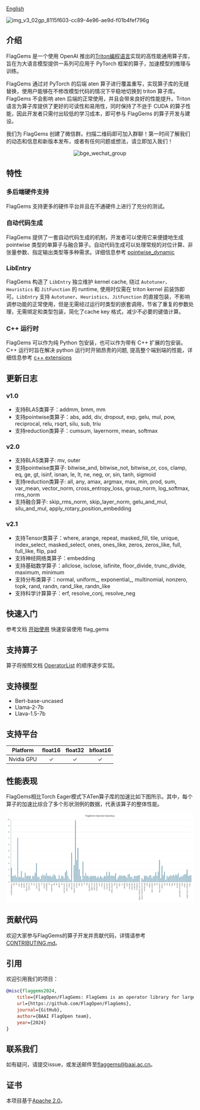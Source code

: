[English](./README.md)

![img_v3_02gp_8115f603-cc89-4e96-ae9d-f01b4fef796g](https://github.com/user-attachments/assets/97950fc6-62bb-4b6a-b8d5-5751c14492fa)

## 介绍

FlagGems 是一个使用 OpenAI 推出的[Triton编程语言](https://github.com/openai/triton)实现的高性能通用算子库，旨在为大语言模型提供一系列可应用于 PyTorch 框架的算子，加速模型的推理与训练。

FlagGems 通过对 PyTorch 的后端 aten 算子进行覆盖重写，实现算子库的无缝替换，使用户能够在不修改模型代码的情况下平稳地切换到 triton 算子库。FlagGems 不会影响 aten 后端的正常使用，并且会带来良好的性能提升。Triton 语言为算子库提供了更好的可读性和易用性，同时保持了不逊于 CUDA 的算子性能，因此开发者只需付出较低的学习成本，即可参与 FlagGems 的算子开发与建设。

我们为 FlagGems 创建了微信群。扫描二维码即可加入群聊！第一时间了解我们的动态和信息和新版本发布，或者有任何问题或想法，请立即加入我们！

<p align="center">
 <img src="https://github.com/user-attachments/assets/69019a23-0550-44b1-ac42-e73f06cb55d6" alt="bge_wechat_group" class="center" width="200">
</p>

## 特性

### 多后端硬件支持
FlagGems 支持更多的硬件平台并且在不通硬件上进行了充分的测试。

### 自动代码生成
FlagGems 提供了一套自动代码生成的机制，开发者可以使用它来便捷地生成 pointwise 类型的单算子与融合算子。自动代码生成可以处理常规的对位计算、非张量参数、指定输出类型等多种需求。详细信息参考 [pointwise_dynamic](docs/pointwise_dynamic.md)

### LibEntry
FlagGems 构造了 `LibEntry` 独立维护 kernel cache, 绕过 `Autotuner`、`Heuristics` 和 `JitFunction` 的 runtime, 使用时仅需在 triton kernel 前装饰即可。`LibEntry` 支持 `Autotuner`、`Heuristics`、`JitFunction` 的直接包装，不影响调参功能的正常使用，但是无需经过运行时类型的嵌套调用，节省了重复的参数处理，无需绑定和类型包装，简化了cache key 格式，减少不必要的键值计算。

### C++ 运行时
FlagGems 可以作为纯 Python 包安装，也可以作为带有 C++ 扩展的包安装。C++ 运行时旨在解决 python 运行时开销昂贵的问题, 提高整个端到端的性能，详细信息参考 [c++ extensions](docs/build_flaggems_with_c_extensions.md)

## 更新日志

### v1.0
- 支持BLAS类算子：addmm, bmm, mm
- 支持pointwise类算子：abs, add, div, dropout, exp, gelu, mul, pow, reciprocal, relu, rsqrt, silu, sub, triu
- 支持reduction类算子：cumsum, layernorm, mean, softmax

### v2.0
- 支持BLAS类算子: mv, outer
- 支持pointwise类算子: bitwise_and, bitwise_not, bitwise_or, cos, clamp, eq, ge, gt, isinf, isnan, le, lt, ne, neg, or, sin, tanh, sigmoid
- 支持reduction类算子: all, any, amax, argmax, max, min, prod, sum, var_mean, vector_norm, cross_entropy_loss, group_norm, log_softmax, rms_norm
- 支持融合算子: skip_rms_norm, skip_layer_norm, gelu_and_mul, silu_and_mul, apply_rotary_position_embedding

### v2.1
- 支持Tensor类算子：where, arange, repeat, masked_fill, tile, unique, index_select, masked_select, ones, ones_like, zeros, zeros_like, full, full_like, flip, pad
- 支持神经网络类算子：embedding
- 支持基础数学算子：allclose, isclose, isfinite, floor_divide, trunc_divide, maximum, minimum
- 支持分布类算子：normal, uniform_, exponential_, multinomial, nonzero, topk, rand, randn, rand_like, randn_like
- 支持科学计算算子：erf, resolve_conj, resolve_neg

## 快速入门

参考文档 [开始使用](docs/get_start_with_flaggems.md) 快速安装使用 flag_gems

## 支持算子

算子将按照文档 [OperatorList](docs/operator_list.md) 的顺序逐步实现。

## 支持模型

- Bert-base-uncased
- Llama-2-7b
- Llava-1.5-7b

## 支持平台

| Platform | float16 | float32 | bfloat16 |
| :---: | :---: | :---: | :---: |
| Nvidia GPU | ✓ | ✓ | ✓ |

## 性能表现

FlagGems相比Torch Eager模式下ATen算子库的加速比如下图所示。其中，每个算子的加速比综合了多个形状测例的数据，代表该算子的整体性能。

![算子加速比](./docs/assets/speedup-20250423.png)

## 贡献代码

欢迎大家参与FlagGems的算子开发并贡献代码，详情请参考[CONTRIBUTING.md](/CONTRIBUTING_cn.md)。

## 引用

欢迎引用我们的项目：

```bibtex
@misc{flaggems2024,
    title={FlagOpen/FlagGems: FlagGems is an operator library for large language models implemented in the Triton language.},
    url={https://github.com/FlagOpen/FlagGems},
    journal={GitHub},
    author={BAAI FlagOpen team},
    year={2024}
}
```

## 联系我们

如有疑问，请提交issue，或发送邮件至<a href="mailto:flaggems@baai.ac.cn">flaggems@baai.ac.cn</a>。

## 证书

本项目基于[Apache 2.0](./LICENSE)。
